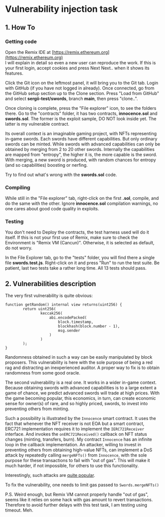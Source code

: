 # Vulnerability injection task
## 1. How To
### Getting code
Open the Remix IDE at [https://remix.ethereum.org](https://remix.ethereum.org)  
I will explain in detail so even a new user can reproduce the work. If this is your first login, accept cookies and press Next Next.. when it shows its features.  

Click the Git icon on the leftmost panel, it will bring you to the Git tab. Login with GitHub (if you have not logged in already). Once connected, go from the GitHub setup section up to the Clone section. 
Press "Load from GitHub" and select **sergii-test/swords**, branch **main**, then press "clone..".  

Once cloning is complete, press the "File explorer" icon, to see the folders there. Go to the "contracts" folder, it has two contracts, **innocence.sol** and **swords.sol**. The former is the exploit sample, DO NOT look inside yet. 
The latter is my vulnerable contract.  

Its overall context is an imaginable gaming project, with NFTs representing in-game swords. Each swords have different capabilities. But only ordinary swords can be minted. 
While swords with advanced capabilities can only be obtained by merging from 2 to 20 other swords. 
Internally the capabilities are mapped from "entropy", the higher it is, the more capable is the sword. With merging, a new sword is produced, with random chances for entropy (and so capabilities) boosting or nerfing.

Try to find out what's wrong with the **swords.sol** code.  

### Compiling
While still in the "File explorer" tab, right-click on the first **.sol**, compile, and do the same with the other.
Ignore **innocence.sol** compilation warnings, no one cares about good code quality in exploits.

### Testing
You don't need to Deploy the contracts, the test harness used will do it itself. If this is not your first use of Remix, make sure to check the Environment is "Remix VM (Cancun)". Otherwise, it is selected as default, do not worry.  

In the File Explorer tab, go to the "tests" folder, you will find there a single file **swords.test.js**. Right-click on it and press "Run" to run the test suite. Be patient, last two tests take a rather long time. All 13 tests should pass.

## 2. Vulnerabilities description

The very first vulnerability is quite obvious:
```
function getRandom() internal view returns(uint256) {
        return uint256(
                keccak256(
                    abi.encodePacked(
                        block.timestamp,
                        blockhash(block.number - 1),
                        msg.sender
                    )   
                )
        );
}
```
Randomness obtained in such a way can be easily manipulated by block proposers. This vulnerability is here with the sole purpose of being a red rag and distracting an inexperienced auditor. A proper way to fix is to obtain randomness from some good oracle.

The second vulnerability is a real one. It works in a wider in-game context. Because obtaining swords with advanced capabilities is to a large extent a game of chance, we predict advanced swords will trade at high prices. 
With the game becoming popular, this economics, in turn, can create economic sense for owner(s) of rare, and so highly priced, swords, to invest into preventing others from minting. 

Such a possibility is illustrated by the `Innocence` smart contract. It uses the fact that whenever the NFT receiver is not EOA but a smart contract, ERC721 implementation requires it to implement the `IERC721Receiver` interface. 
And invokes the `onERC721Received()` callback on NFT status changes (minting, transfers, burn). My contract `Innocence` has an infinite loop in the callback implementation. 
An attacker, willing to invest in preventing others from obtaining high-value NFTs, can implement a DoS attack by repeatedly calling `mergeNFTs()` from `Innocence`, with the sole purpose for these transactions to fail with "out of gas".
This will make it much harder, if not impossible, for others to use this functionality.

Interestingly, such attacks are [quite popular](https://owasp.org/www-project-smart-contract-top-10/).

To fix the vulnerability, one needs to limit gas passed to `Swords.mergeNFTs()`

P.S. Weird enough, but Remix VM cannot properly handle "out of gas", seems like it relies on some hack with gas amount to revert transactions. Therefore to avoid further delays with this test task, I am testing using timeout. Meh.
